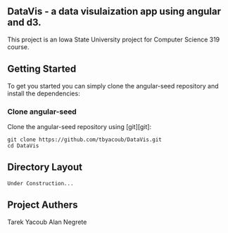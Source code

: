 ## DataVis - a data visulaization app using angular and d3.

This project is an Iowa State University project for Computer Science 319 course.

## Getting Started

To get you started you can simply clone the angular-seed repository and install the dependencies:

### Clone angular-seed

Clone the angular-seed repository using [git][git]:

```
git clone https://github.com/tbyacoub/DataVis.git
cd DataVis
```

## Directory Layout

```
Under Construction...
```

## Project Authers
  
  Tarek Yacoub
  Alan Negrete
